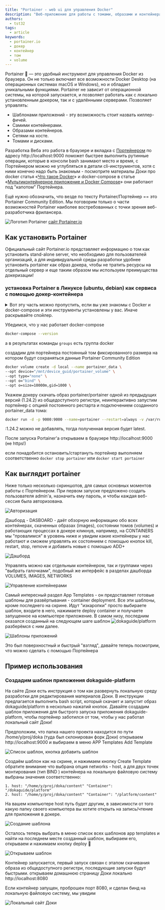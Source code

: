 ```yaml
---
title: "Portainer - web ui для управления Docker"
description: "Веб-приложение для работы с томами, образами и контейнерами Docker"
authors:
  - tst32
tags:
  - article
keywords:
  - portainer.io
  - докер
  - контейнер
  - том
  - volume
---
```


Portainer :1st_place_medal: — это удобный инструмент для управления Docker из браузера. Он не только включает все возможности Docker Desktop (на операционных системах macOS и Windows), но и обладает уникальными функциями. Portainer не зависит от операционной системы, на которой запускается, и позволяет работать как с локально установленным докером, так и с удалёнными серверами. Позволяет управлять:

- Шаблонами приложений - эту возможность стоит назвать киллер-фичей.
- Самими контейнерами.
- Образами контейнеров.
- Сетями на хосте.
- Томами и дисками.

Разработка Веба это работа в браузере и вкладка c [Портейнером](http://localhost:9000) по адресу http://localhost:9000 поможет быстрее выполнить рутинные операции, которые в консоли bash занимают место и время, с Портейнером можно не углубляться в детали cli-инструментов, хотя с ними конечно надо быть знакомым - посмотрите материалы Доки про docker статья «[Что такое Docker](/tools/docker/)» и docker-compose в статье «[Мультиконтейнерное приложение и Docker Compose](tools/docker-compose/)» они работают под "капотом" Портейнера.

Ещё нужно обозначить, что везде по тексту Portainer/Портейнер == это Portainer Community Edition. Мы поговорим только о части возможностей Portainer наиболее востребованных с точки зрения веб-разработчика фрилансера.

![Логотип Portainer](images/portainer-logo1.png) [сайт Portainer.io](https://portainer.io)

## Как установить Portainer

Официальный сайт Portainer.io представляет информацию о том как установить stand-alone server, что необходимо для пользователей организаций, а для индивидуальной среды разработки удобнее установить portainer как образ докера, чтобы не тратить ресурсы на отдельный сервер и еще таким образом мы используем преимущества докеризации!

### установка Portainer в Линуксе (ubuntu, debian) как сервиса с помощью докер-контейнера

<details>
<summary>Вот эту часть можно пропустить, если вы уже знакомы с Docker и docker-compose и эти инструменты установлены у вас. Иначе раскрывайте спойлер.</summary>

след.шаги повторяют как установить docker и docker-compose, если их у вас Ещё нет. также для работы portainera нужно, чтобы пользователь был в группе docker

в современных дистрах этот шаг не нужен, но пригодится если ubuntu версии bionic

```bash
sudo apt-get install apt-transport-https ca-certificates software-properties-common curl gnupg lsb-release
```

```bash
curl -fsSL https://download.docker.com/linux/ubuntu/gpg | sudo gpg --dearmor -o /usr/share/keyrings/docker-archive-keyring.gpg
```

```bash
sudo echo "deb [arch=$(dpkg --print-architecture) signed-by=/usr/share/keyrings/docker-archive-keyring.gpg] https://download.docker.com/linux/ubuntu \
$(lsb_release -cs) stable" | sudo tee /etc/apt/sources.list.d/docker.list > /dev/null
```

```bash
sudo apt update && apt-get install docker-ce docker-ce-cli containerd.io
```

```bash
sudo usermod -aG docker $(whoami)
```

В этот каталог в домашней папки

```bash
mkdir -p $HOME/.docker/cli-plugins/
```

скачиваем [docker-compose](https://github.com/docker/compose/releases) и делаем его исполняемым

```bash
sudo chmod +x ~/.docker/cli-plugins/docker-compose
```
после всего перегрузим компьютер, чтобы стартовали сервисы

</details>

Убедимся, что у нас работает docker-compose

```bash
docker-compose --version
```

а в результатах команды `groups` есть группа docker

создадим для портейнера постоянный том фиксированного размера на котором будут сохраняться данные Portainer Community Edition

```bash
docker volume create -d local --name portainer_data \
--opt device="/mnt/device_guid/portainer_volume" \
--opt type="none" \
--opt o="bind" \
--opt o=size=10000m,gid=1000 \
```
Укажем докеру скачать образ portainer/portainer одной из предыдущих версий (1.24.2) из общедоступного регистри, неинтерактивно запустим портейнер с опцией постоянного рестарта и подключением созданного portainer_data тома:

```bash
docker run -d -p 9000:9000 --name=portainer --restart=always -v /var/run/docker.sock:/var/run/docker.sock -v portainer_data:/data portainer/portainer:1.24.2
```

:1.24.2 можно не добавлять, тогда полученная версия будет latest.

После запуска Portainer'a открываем в браузере http://localhost:9000 (не https!)

если понадобится остановить/стартануть портейнер выполняем соответственно `docker stop portainer` или `docker start portainer`

## Как выглядит portainer

Ниже только несколько скриншотов, для самых основных моментов работы с Портейнером. При первом запуске предложено создать пользователя admin'a, назначить ему пароль, и чтобы каждая веб-сессия была авторизована.

![Авторизация](images/07screen.png)

Дашборд - DASBOARD - даёт обзорную информацию обо всех контейнерах, скаченных образах (images), состоянии томов (volumes) и работающих процессах в докере кликнув, например, на CONTAINERS мы "провалимся" в уровень ниже и увидим какие контейнеры у нас работают и сможем управлять их состоянием с помощью кнопок kill, restart, stop, remove и добавить новые с помощью ADD+

![Дашборд](images/02screen.png)

Управлять можно как отдельным контейнером, так и группами через "выбрать галочками", подобный же интерфейс в разделах дашборда VOLUMES, IMAGES, NETWORKS

![Управление контейнерами](images/04screen.png)

Самый интересный раздел App Templates - он предоставляет готовые шаблоны для развёртывания - container deployment. Все эти шаблоны, кроме последнего на скрине. Идут "изкаропки" просто выбираете шаблон, входите в него, нажимаете deploy container и получаете запущенное на компьютере приложение. В самом низу, последним оказался созданный на следующем шаге шаблон ![dokaguide/platform](images/0screen.jpg) разберёмся с ним далее.

![Шаблоны приложений](images/03screen.png)

Это был поверхностный и быстрый "взгляд", давайте теперь посмотрим, что можно сделать с помощью Портейнера

## Пример использования

### Создадим шаблон приложения dokaguide-platform

На сайте Доки есть инструкция о том как развернуть локальную среду разработки для редактирования материалов Доки. В инструкции предлагается выполнить bash script, который скачает и запустит образ dokaguide/platform в несколько нажатий кнопок. Давайте создадим шаблон приложения для быстрого запуска приложения dokaguide-platform, чтобы портейнер заботился от том, чтобы у нас работал локальный сайт Доки!

Предположим, что папка нашего проекта находится по пути /home/y/proj/doka (туда был склонирован форк Доки) открываем http://localhost:9000 и выбираем в меню APP Templates Add Template

![Список шаблон, кнопка добавить шаблон](images/08screen.png)

Создаём шаблон как на скрине, и нажимаем кнопку Create Template обратите внимание что выбрана опция networks - host, а для двух точек монтирования (тип BIND ) контейнера на локальную файловую систему выбраны значения соответственно:

```
1. host: "/home/y/proj/doka/content" "Container": "/dokaguide/platform"
2. host: "/home/y/proj/doka/content" "Container": "/platform/content"
```

На вашем компьютере host путь будет другим, в зависимости от того какую папку своего компьютера вы хотите открыть на запись/чтение для приложения в докере.

![Создание шаблона](images/09screen.png)

Осталось теперь выбрать в меню список всех шаблонов app templates и найти на последнем месте созданный шаблон, выбираем его, открываем и нажимаем кнопку deploy :tada:

![Открываем шаблон](images/05screen.png)

Контейнер запускается, первый запуск связан с этапом скачивания образа из общедоступного регистри, последующие запуски будут быстрыми. открываем домашнюю страницу Доки локально http://localhost:8080

Если контейнер запущен, проброшен порт 8080, и сделан бинд на локальную файловую систему, мы увидим

![Локальный сайт Доки](images/10screen.png)
